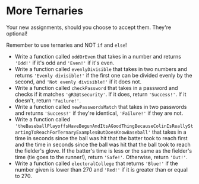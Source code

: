 # More Ternaries

Your new assignments, should you choose to accept them. They're optional!

Remember to use ternaries and NOT `if` and `else`!

* Write a function called `oddOrEven` that takes in a number and returns `'Odd!'` if it's odd and `'Even!'` if it's even.
* Write a function called `evenlyDivisible` that takes in two numbers and returns `'Evenly divisible!'` if the first one can be divided evenly by the second, and `'Not evenly divisible!'` if it does not.
* Write a function called `checkPassword` that takes in a password and checks if it matches `'gR3@tsecurity'`. If it does, return `'Success!'`. If it doesn't, return `'Failure!'`.
* Write a function called `newPasswordsMatch` that takes in two passwords and returns `'Success!'` if they're identical, `'Failure!'` if they are not.
* Write a function called `'theBaseballPlayoffsHaveBegunAndItsAGoodThingBecauseColinIsReallyStartingToReachForTernaryExamplesButDoesKnowBaseball'` that takes in a time in seconds since the ball was hit that the batter took to reach first and the time in seconds since the ball was hit that the ball took to reach the fielder's glove. If the batter's time is less or the same as the fielder's time (tie goes to the runner!), return `'Safe!'`. Otherwise, return `'Out!'`.
* Write a function called `electoralCollege` that returns `'Blue!'` if the number given is lower than 270 and `'Red!'` if it is greater than or equal to 270.